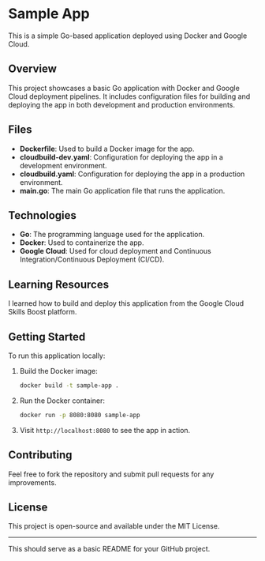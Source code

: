 # Sample App

This is a simple Go-based application deployed using Docker and Google Cloud.

## Overview

This project showcases a basic Go application with Docker and Google Cloud deployment pipelines. It includes configuration files for building and deploying the app in both development and production environments.

## Files

- **Dockerfile**: Used to build a Docker image for the app.
- **cloudbuild-dev.yaml**: Configuration for deploying the app in a development environment.
- **cloudbuild.yaml**: Configuration for deploying the app in a production environment.
- **main.go**: The main Go application file that runs the application.

## Technologies

- **Go**: The programming language used for the application.
- **Docker**: Used to containerize the app.
- **Google Cloud**: Used for cloud deployment and Continuous Integration/Continuous Deployment (CI/CD).

## Learning Resources

I learned how to build and deploy this application from the Google Cloud Skills Boost platform.

## Getting Started

To run this application locally:

1. Build the Docker image:
   ```bash
   docker build -t sample-app .
   ```

2. Run the Docker container:
   ```bash
   docker run -p 8080:8080 sample-app
   ```

3. Visit `http://localhost:8080` to see the app in action.

## Contributing

Feel free to fork the repository and submit pull requests for any improvements.

## License

This project is open-source and available under the MIT License.

---

This should serve as a basic README for your GitHub project.

